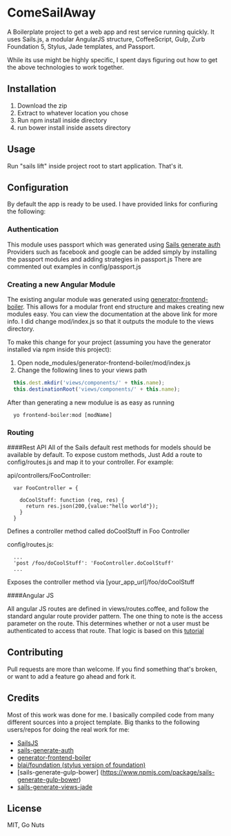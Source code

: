 # ComeSailAway
A Boilerplate project to get a web app and rest service running quickly. It uses Sails.js,
a modular AngularJS structure, CoffeeScript, Gulp, Zurb Foundation 5, Stylus, Jade templates, and Passport.

While its use might be highly specific, I spent days figuring out how to get the above technologies to work together.
## Installation

1. Download the zip
2. Extract to whatever location you chose
3. Run npm install inside directory
4. run bower install inside assets directory

## Usage

Run "sails lift" inside project root to start application. That's it.

## Configuration

By default the app is ready to be used. I have provided links for confiuring the following:

### Authentication

This module uses passport which was generated using [Sails generate auth](https://github.com/kasperisager/sails-generate-auth)
Providers such as facebook and google can be added simply by installing the passport modules and adding strategies in passport.js
There are commented out examples in config/passport.js

### Creating a new Angular Module

The existing angular module was generated using [generator-frontend-boiler](https://github.com/jakegibson/generator-frontend-boiler). This allows
for a modular front end structure and makes creating new modules easy. You can view the documentation at the above link for more info.
I did change mod/index.js so that it outputs the module to the views directory.

To make this change for your project (assuming you have the generator installed via npm inside this project):
1. Open node_modules/generator-frontend-boiler/mod/index.js
2. Change the following lines to your views path
``` javascript
  this.dest.mkdir('views/components/' + this.name);
  this.destinationRoot('views/components/' + this.name);
```

After than generating a new modulue is as easy as running
```
  yo frontend-boiler:mod [modName]
```

### Routing
####Rest API
  All of the Sails default rest methods for models should be available by default. To expose custom methods, Just Add a route to config/routes.js
  and map it to your controller. For example:

  api/controllers/FooController:
  ```
    var FooController = {

      doCoolStuff: function (req, res) {
        return res.json(200,{value:"hello world"});
      }
    }
  ```
  Defines a controller method called doCoolStuff in Foo Controller

  config/routes.js:
   ```
     ...
     'post /foo/doCoolStuff': 'FooController.doCoolStuff'
     ...
   ```
  Exposes the controller method via [your_app_url]/foo/doCoolStuff

####Angular JS

  All angular JS routes are defined in views/routes.coffee, and follow the standard angular route provider pattern. The one thing to note is
  the access parameter on the route. This determines whether or not a user must be authenticated to access that route. That logic is
  based on this [tutorial](http://www.kdelemme.com/2014/03/09/authentication-with-angularjs-and-a-node-js-rest-api/)

## Contributing

Pull requests are more than welcome. If you find something that's broken, or want to add a feature go ahead and fork it.

## Credits

Most of this work was done for me. I basically compiled code from many different sources into a project template.
Big thanks to the following users/repos for doing the real work for me:

* [SailsJS](https://github.com/balderdashy/sails)
* [sails-generate-auth](https://github.com/kasperisager/sails-generate-auth)
* [generator-frontend-boiler](https://github.com/jakegibson/generator-frontend-boiler)
* [blai/foundation (stylus version of foundation)](https://github.com/blai/foundation)
* [sails-generate-gulp-bower] (https://www.npmjs.com/package/sails-generate-gulp-bower)
* [sails-generate-views-jade](https://github.com/balderdashy/sails-generate-views-jade)

## License

MIT, Go Nuts
